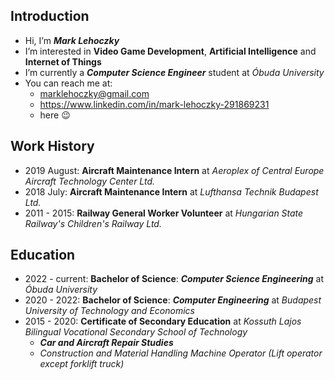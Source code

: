 ## Introduction
- Hi, I’m ***Mark Lehoczky***
- I’m interested in **Video Game Development**, **Artificial Intelligence** and **Internet of Things**
- I’m currently a ***Computer Science Engineer*** student at *Óbuda University*
- You can reach me at:
  - marklehoczky@gmail.com
  - https://www.linkedin.com/in/mark-lehoczky-291869231
  - here 😉

## Work History
- 2019 August: **Aircraft Maintenance Intern** at *Aeroplex of Central Europe Aircraft Technology Center Ltd.*
- 2018 July: **Aircraft Maintenance Intern** at *Lufthansa Technik Budapest Ltd.*
- 2011 - 2015: **Railway General Worker Volunteer** at *Hungarian State Railway's Children's Railway Ltd.*

## Education

- 2022 - current: **Bachelor of Science**: ***Computer Science Engineering*** at *Óbuda University*
- 2020 - 2022: **Bachelor of Science**: ***Computer Engineering*** at *Budapest University of Technology and Economics*
- 2015 - 2020: **Certificate of Secondary Education** at *Kossuth Lajos Bilingual Vocational Secondary School of Technology*
  - ***Car and Aircraft Repair Studies***
  - *Construction and Material Handling Machine Operator (Lift operator except forklift truck)*
